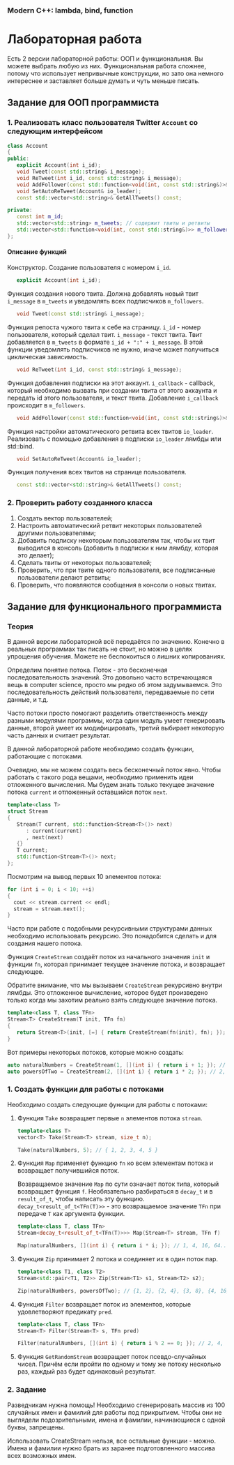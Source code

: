 ﻿### Modern C++: lambda, bind, function
# Лабораторная работа

Есть 2 версии лабораторной работы: ООП и функциональная. Вы можете выбрать любую из них.
Функциональная работа сложнее, потому что использует непривычные конструкции,
но зато она немного интереснее и заставляет больше думать и чуть меньше писать.

## Задание для ООП программиста
### 1. Реализовать класс пользователя Twitter `Account` со следующим интерфейсом
```cpp
class Account
{
public:
   explicit Account(int i_id);
   void Tweet(const std::string& i_message);
   void ReTweet(int i_id, const std::string& i_message);
   void AddFollower(const std::function<void(int, const std::string&)>& i_callback);
   void SetAutoReTweet(Account& io_leader);
   const std::vector<std::string>& GetAllTweets() const;

private:
   const int m_id;
   std::vector<std::string> m_tweets; // содержит твиты и ретвиты
   std::vector<std::function<void(int, const std::string&)>> m_followers;
};
```
#### Описание функций
Конструктор. Создание пользователя с номером `i_id`.
```cpp
   explicit Account(int i_id);
```
Функция создания нового твита.
Должна добавлять новый твит `i_message` в `m_tweets` и уведомлять всех подписчиков `m_followers`.
```cpp
   void Tweet(const std::string& i_message);
```
Функция репоста чужого твита к себе на страницу.
`i_id` - номер пользователя, который сделал твит.
`i_message` - текст твита.
Твит добавляется в `m_tweets` в формате `i_id + ":" + i_message`. В этой функции уведомлять подписчиков не нужно, иначе может получиться циклическая зависимость.
```cpp
   void ReTweet(int i_id, const std::string& i_message);
```
Функция добавления подписки на этот аккаунт.
`i_callback` - callback, который необходимо вызвать при создании твита от этого аккаунта и передать id этого пользователя, и текст твита.
Добавление `i_callback` происходит в `m_followers`.
```cpp
   void AddFollower(const std::function<void(int, const std::string&)>& i_callback);
```
Функция настройки автоматического ретвита всех твитов `io_leader`.
Реализовать с помощью добавления в подписки `io_leader` лямбды или std::bind.
```cpp
   void SetAutoReTweet(Account& io_leader);
```
Функция получения всех твитов на странице пользователя.
```cpp
   const std::vector<std::string>& GetAllTweets() const;
```

### 2. Проверить работу созданного класса
1. Создать вектор пользователей;
2. Настроить автоматический ретвит некоторых пользователей другими пользователями;
3. Добавить подписку некоторым пользователям так, чтобы их твит выводился в консоль (добавить в подписки к ним лямбду, которая это делает);
4. Сделать твиты от некоторых пользователей;
5. Проверить, что при твите одного пользователя, все подписанные пользователи делают ретвиты;
6. Проверить, что появляются сообщения в консоли о новых твитах.

## Задание для функционального программиста
### Теория
В данной версии лабораторной всё передаётся по значению.
Конечно в реальных программах так писать не стоит, но можно в целях упрощения обучения.
Можете не беспокоиться о лишних копированиях.

Определим понятие потока. Поток - это бесконечная последовательность значений.
Это довольно часто встречающаяся вещь в computer science, просто мы редко об этом задумываемся.
Это последовательность действий пользователя, передаваемые по сети данные, и т.д.

Часто потоки просто помогают разделить ответственность между разными модулями программы,
когда один модуль умеет генерировать данные, второй умеет их модифицировать,
третий выбирает некоторую часть данных и считает результат.

В данной лабораторной работе необходимо создать функции, работающие с потоками.

Очевидно, мы не можем создать весь бесконечный поток явно.
Чтобы работать с такого рода вещами, необходимо применить идеи отложенного вычисления.
Мы будем знать только текущее значение потока `current` и отложенный оставшийся поток `next`.
``` cpp
template<class T>
struct Stream
{
   Stream(T current, std::function<Stream<T>()> next)
      : current(current)
      , next(next)
   {}
   T current;
   std::function<Stream<T>()> next;
};
```
Посмотрим на вывод первых 10 элементов потока:
``` cpp
for (int i = 0; i < 10; ++i)
{
  cout << stream.current << endl;
  stream = stream.next();
}
```

Часто при работе с подобными рекурсивными структурами данных необходимо использовать рекурсию.
Это понадобится сделать и для создания нашего потока.

Функция `CreateStream` создаёт поток из начального значения `init` и функции `fn`,
которая принимает текущее значение потока, и возвращает следующее.

Обратите внимание, что мы вызываем `CreateStream` рекурсивно внутри лямбды.
Это отложенное вычисление, которое будет произведено только когда мы захотим реально взять следующее значение потока.

``` cpp
template<class T, class TFn>
Stream<T> CreateStream(T init, TFn fn)
{
   return Stream<T>(init, [=] { return CreateStream(fn(init), fn); });
}
```

Вот примеры некоторых потоков, которые можно создать:
``` cpp
auto naturalNumbers = CreateStream(1, [](int i) { return i + 1; }); // 1, 2, 3, 4, 5, 6, 7...
auto powersOfTwo = CreateStream(2, [](int i) { return i * 2; }); // 2, 4, 8, 16, 32, 64, 128...
```

### 1. Создать функции для работы с потоками

Необходимо создать следующие функции для работы с потоками:

1. Функция `Take` возвращает первые `n` элементов потока `stream`.
    ``` cpp
    template<class T>
    vector<T> Take(Stream<T> stream, size_t n);

    Take(naturalNumbers, 5); // { 1, 2, 3, 4, 5 }
    ```

1. Функция `Map` применяет функцию `fn` ко всем элементам потока и возвращает получившийся поток.

    Возвращаемоe значение `Map` по сути означает поток типа, который возвращает функция `f`.
    Необязательно разбираться в `decay_t` и в `result_of_t`, чтобы написать эту функцию.
    `decay_t<result_of_t<TFn(T)>>` - это возвращаемое значение `TFn` при передаче `T` как аргумента функции.
    ``` cpp
    template<class T, class TFn>
    Stream<decay_t<result_of_t<TFn(T)>>> Map(Stream<T> stream, TFn f)

    Map(naturalNumbers, [](int i) { return i * i; }); // 1, 4, 16, 64...
    ```

1. Функция `Zip` принимает 2 потока и соединяет их в один поток пар.
    ``` cpp
    template<class T1, class T2>
    Stream<std::pair<T1, T2>> Zip(Stream<T1> s1, Stream<T2> s2);

    Zip(naturalNumbers, powersOfTwo); // {1, 2}, {2, 4}, {3, 8}, {4, 16}...
    ```

1. Функция `Filter` возвращает поток из элементoв, которые удовлетворяют предикату `pred`.
    ``` cpp
    template<class T, class TFn>
    Stream<T> Filter(Stream<T> s, TFn pred)

    Filter(naturalNumbers, [](int i) { return i % 2 == 0; }); // 2, 4, 6, 8, 10...
    ```

1. Функция `GetRandomStream` возвращает поток псевдо-случайных чисел.
Причём если пройти по одному и тому же потоку несколько раз, каждый раз будет одинаковый результат.

### 2. Задание

Разведчикам нужна помощь!
Необходимо сгенерировать массив из 100 случайных имен и фамилий для работы под прикрытием.
Чтобы они не выглядели подозрительными, имена и фамилии, начинающиеся с одной буквы, запрещены.

Использовать CreateStream нельзя, все остальные функции - можно.
Имена и фамилии нужно брать из заранее подготовленного массива всех возможных имен.

